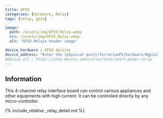 ```yaml
---
title: GPIO
categories: [Hardware, Relay]
tags: [relay, gpio]

image:
  path: /assets/img/GPIO_Relay.webp
  src: /assets/img/GPIO_Relay.webp
  alt: "GPIO Relays header image"

device_hardware : GPIO devices
device_address: "Enter the [physical pin](/TerrariumPI/hardware/#gpio) number on which the device is connected<br />Ex: `27`<br />Or when used with an [IO expander](/TerrariumPI/hardware/io-expander/) use format: pcf857[4/5]-[IO-expander-port],[I2C_address],[I2C_buss] where I2C_buss is optional<br />Ex:`pcf8575-9,0x4c,3`"
#device_url : https://shop.meross.com/collections/smart-power-strip
---
```


## Information

This 4-channel relay interface board can control various appliances and other equipments with high current. It can be controlled directly by any micro-controller.

{% include_relative _relay_detail.md %}
